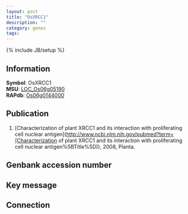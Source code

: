 ```yaml
---
layout: post
title: "OsXRCC1"
description: ""
category: genes
tags: 
---
```

{% include JB/setup %}

## Information
__Symbol__: OsXRCC1  
__MSU__: [LOC_Os06g05190](http://rice.plantbiology.msu.edu/cgi-bin/ORF_infopage.cgi?orf=LOC_Os06g05190)  
__RAPdb__: [Os06g0144000](http://rapdb.dna.affrc.go.jp/viewer/gbrowse_details/irgsp1?name=Os06g0144000)  

## Publication
1. [Characterization of plant XRCC1 and its interaction with proliferating cell nuclear antigen](http://www.ncbi.nlm.nih.gov/pubmed?term=(Characterization of plant XRCC1 and its interaction with proliferating cell nuclear antigen%5BTitle%5D)), 2008, Planta.

## Genbank accession number

## Key message

## Connection


